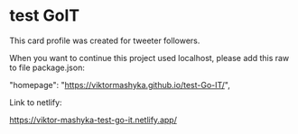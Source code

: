 # test GoIT

This card profile was created for tweeter followers.

When you want to continue this project used localhost, please add this raw to
file package.json:

"homepage": "https://viktormashyka.github.io/test-Go-IT/",

Link to netlify:

https://viktor-mashyka-test-go-it.netlify.app/
